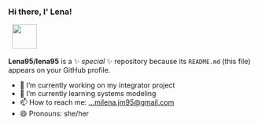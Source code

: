 
### Hi there, I' Lena!

&nbsp; <a href="mailto:milena.jm95@gmail.com" target="_blank" rel="noopener noreferrer"><img src="https://img.icons8.com/plasticine/100/000000/gmail.png"  width="50" /></a>




**Lena95/lena95** is a ✨ _special_ ✨ repository because its `README.md` (this file) appears on your GitHub profile.


- 🔭 I’m currently working on my integrator project 
- 🌱 I’m currently learning systems modeling
- 📫 How to reach me: ...milena.jm95@gmail.com
- 😄 Pronouns: she/her

